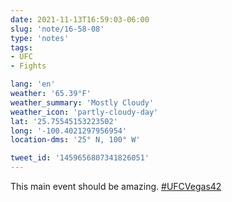 ```yaml
---
date: 2021-11-13T16:59:03-06:00
slug: 'note/16-58-08'
type: 'notes'
tags:
- UFC
- Fights

lang: 'en'
weather: '65.39°F'
weather_summary: 'Mostly Cloudy'
weather_icon: 'partly-cloudy-day'
lat: '25.75545153223502'
long: '-100.4021297956954'
location-dms: '25° N, 100° W'

tweet_id: '1459656807341826051'
---
```

This main event should be amazing. [#UFCVegas42](https://twitter.com/hashtag/UFCVegas42)